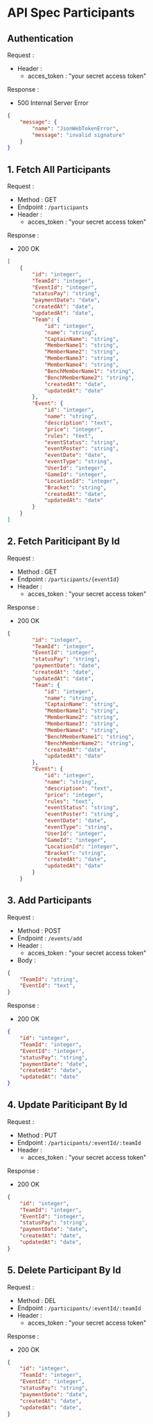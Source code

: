 # API Spec Participants

## Authentication

Request :
- Header :
    - acces_token : "your secret access token"

Response : 
- 500 Internal Server Error
```json
{
    "message": {
        "name": "JsonWebTokenError",
        "message": "invalid signature"
    }
}
```
## 1. Fetch All Participants
Request :
- Method : GET
- Endpoint : `/participants`
- Header :
    - acces_token : "your secret access token"

Response :
- 200 OK
```json
[
    {
        "id": "integer",
        "TeamId": "integer",
        "EventId": "integer",
        "statusPay": "string",
        "paymentDate": "date",
        "createdAt": "date",
        "updatedAt": "date",
        "Team": {
            "id": "integer",
            "name": "string",
            "CaptainName": "string",
            "MemberName1": "string",
            "MemberName2": "string",
            "MemberName3": "string",
            "MemberName4": "string",
            "BenchMemberName1": "string",
            "BenchMemberName2": "string",
            "createdAt": "date",
            "updatedAt": "date"
        },
        "Event": {
            "id": "integer",
            "name": "string",
            "description": "text",
            "price": "integer",
            "rules": "text",
            "eventStatus": "string",
            "eventPoster": "string",
            "eventDate": "date",
            "eventType": "string",
            "UserId": "integer",
            "GameId": "integer",
            "LocationId": "integer",
            "Bracket": "string",
            "createdAt": "date",
            "updatedAt": "date"
        }
    }
]
```

## 2. Fetch Pariticipant By Id
Request :
- Method : GET
- Endpoint : `/participants/{eventId}`
- Header :
    - acces_token : "your secret access token"

Response :
- 200 OK
```json
{
        "id": "integer",
        "TeamId": "integer",
        "EventId": "integer",
        "statusPay": "string",
        "paymentDate": "date",
        "createdAt": "date",
        "updatedAt": "date",
        "Team": {
            "id": "integer",
            "name": "string",
            "CaptainName": "string",
            "MemberName1": "string",
            "MemberName2": "string",
            "MemberName3": "string",
            "MemberName4": "string",
            "BenchMemberName1": "string",
            "BenchMemberName2": "string",
            "createdAt": "date",
            "updatedAt": "date"
        },
        "Event": {
            "id": "integer",
            "name": "string",
            "description": "text",
            "price": "integer",
            "rules": "text",
            "eventStatus": "string",
            "eventPoster": "string",
            "eventDate": "date",
            "eventType": "string",
            "UserId": "integer",
            "GameId": "integer",
            "LocationId": "integer",
            "Bracket": "string",
            "createdAt": "date",
            "updatedAt": "date"
        }
    }
```



## 3. Add Participants
Request :
- Method : POST
- Endpoint : `/events/add`
- Header :
    - acces_token : "your secret access token"
- Body :
```json
{
    "TeamId": "string",
    "EventId": "text",
}
```

Response :
- 200 OK
```json
{
    "id": "integer",
    "TeamId": "integer",
    "EventId": "integer",
    "statusPay": "string",
    "paymentDate": "date",
    "createdAt": "date",
    "updatedAt": "date"
}
```

## 4. Update Pariticipant By Id
Request :
- Method : PUT
- Endpoint : `/participants/:eventId/:teamId`
- Header :
    - acces_token : "your secret access token"

Response :
- 200 OK
```json
{
    "id": "integer",
    "TeamId": "integer",
    "EventId": "integer",
    "statusPay": "string",
    "paymentDate": "date",
    "createdAt": "date",
    "updatedAt": "date",
}
```

## 5. Delete Participant By Id
Request :
- Method : DEL
- Endpoint : `/participants/:eventId/:teamId`
- Header :
    - acces_token : "your secret access token"

Response :
- 200 OK
```json
{
    "id": "integer",
    "TeamId": "integer",
    "EventId": "integer",
    "statusPay": "string",
    "paymentDate": "date",
    "createdAt": "date",
    "updatedAt": "date",
}
```
```